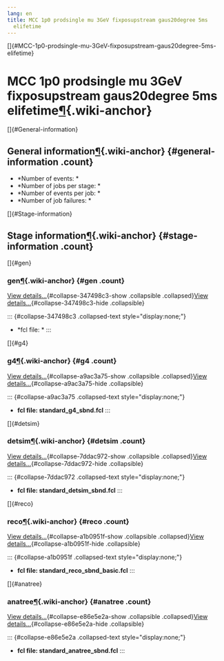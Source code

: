 ```yaml
---
lang: en
title: MCC 1p0 prodsingle mu 3GeV fixposupstream gaus20degree 5ms
  elifetime
---
```


[]{#MCC-1p0-prodsingle-mu-3GeV-fixposupstream-gaus20degree-5ms-elifetime}

MCC 1p0 prodsingle mu 3GeV fixposupstream gaus20degree 5ms elifetime[¶](#MCC-1p0-prodsingle-mu-3GeV-fixposupstream-gaus20degree-5ms-elifetime){.wiki-anchor}
============================================================================================================================================================

[]{#General-information}

General information[¶](#General-information){.wiki-anchor} {#general-information .count}
----------------------------------------------------------

-   \*Number of events: \*
-   \*Number of jobs per stage: \*
-   \*Number of events per job: \*
-   \*Number of job failures: \*

[]{#Stage-information}

Stage information[¶](#Stage-information){.wiki-anchor} {#stage-information .count}
------------------------------------------------------

[]{#gen}

### gen[¶](#gen){.wiki-anchor} {#gen .count}

[View details\...](#){#collapse-347498c3-show .collapsible
.collapsed}[View details\...](#){#collapse-347498c3-hide .collapsible}

::: {#collapse-347498c3 .collapsed-text style="display:none;"}
-   \*fcl file: \*
:::

[]{#g4}

### g4[¶](#g4){.wiki-anchor} {#g4 .count}

[View details\...](#){#collapse-a9ac3a75-show .collapsible
.collapsed}[View details\...](#){#collapse-a9ac3a75-hide .collapsible}

::: {#collapse-a9ac3a75 .collapsed-text style="display:none;"}
-   **fcl file: standard\_g4\_sbnd.fcl**
:::

[]{#detsim}

### detsim[¶](#detsim){.wiki-anchor} {#detsim .count}

[View details\...](#){#collapse-7ddac972-show .collapsible
.collapsed}[View details\...](#){#collapse-7ddac972-hide .collapsible}

::: {#collapse-7ddac972 .collapsed-text style="display:none;"}
-   **fcl file: standard\_detsim\_sbnd.fcl**
:::

[]{#reco}

### reco[¶](#reco){.wiki-anchor} {#reco .count}

[View details\...](#){#collapse-a1b0951f-show .collapsible
.collapsed}[View details\...](#){#collapse-a1b0951f-hide .collapsible}

::: {#collapse-a1b0951f .collapsed-text style="display:none;"}
-   **fcl file: standard\_reco\_sbnd\_basic.fcl**
:::

[]{#anatree}

### anatree[¶](#anatree){.wiki-anchor} {#anatree .count}

[View details\...](#){#collapse-e86e5e2a-show .collapsible
.collapsed}[View details\...](#){#collapse-e86e5e2a-hide .collapsible}

::: {#collapse-e86e5e2a .collapsed-text style="display:none;"}
-   **fcl file: standard\_anatree\_sbnd.fcl**
:::
